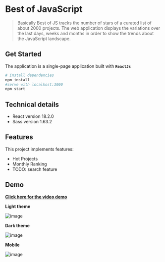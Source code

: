 # Best of JavaScript

> Basically Best of JS tracks the number of stars of a curated list of about 2000 projects.
> The web application displays the variations over the last days, weeks and months in order to show the trends about the JavaScript landscape.

## Get Started

The application is a single-page application built with **`ReactJs`**

```sh
# install dependencies
npm install
#serve with localhost:3000
npm start
```

## Technical details

- React version 18.2.0
- Sass version 1.63.2

## Features

This project implements features:

- Hot Projects
- Monthly Ranking
- TODO: search feature

## Demo

**[Click here for the video demo](https://youtu.be/IJj6bLPy3NA)**

**Light theme**

![image](https://github.com/hoangvietbac99/best_of_js/assets/121035291/557e9c21-152f-455f-819a-f422742d508d)

**Dark theme**

![image](https://github.com/hoangvietbac99/best_of_js/assets/121035291/a7a8dc6c-a3cc-4997-b80f-dedc2132316c)

**Mobile**

![image](https://github.com/hoangvietbac99/best_of_js/assets/121035291/e01ae958-ba38-4513-be2b-9a24655763c9)

